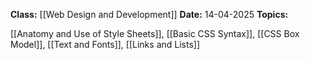 **Class:** [[Web Design and Development]]
**Date:** 14-04-2025
**Topics:**

[[Anatomy and Use of Style Sheets]], [[Basic CSS Syntax]], [[CSS Box Model]], [[Text and Fonts]], [[Links and Lists]]

